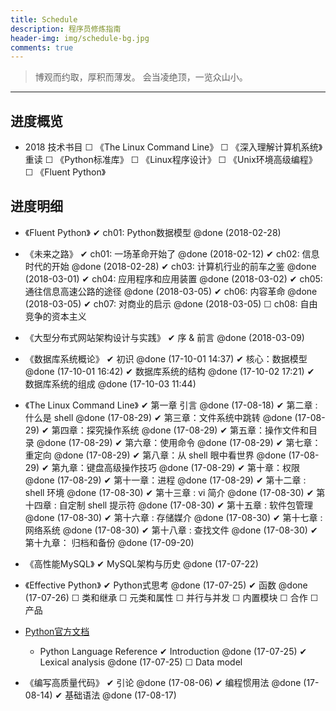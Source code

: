 ```yaml
---
title: Schedule
description: 程序员修炼指南
header-img: img/schedule-bg.jpg
comments: true
---
```


> 博观而约取，厚积而薄发。
会当凌绝顶，一览众山小。


---

## 进度概览
- 2018 技术书目
    ☐ 《The Linux Command Line》
    ☐ 《深入理解计算机系统》重读
    ☐ 《Python标准库》
    ☐ 《Linux程序设计》
    ☐ 《Unix环境高级编程》
    ☐ 《Fluent Python》


## 进度明细
- 《Fluent Python》
    ✔ ch01: Python数据模型 @done (2018-02-28)

- 《未来之路》
    ✔ ch01: 一场革命开始了 @done (2018-02-12)
    ✔ ch02: 信息时代的开始 @done (2018-02-28)
    ✔ ch03: 计算机行业的前车之鉴 @done (2018-03-01)
    ✔ ch04: 应用程序和应用装置 @done (2018-03-02)
    ✔ ch05: 通往信息高速公路的途径 @done (2018-03-05)
    ✔ ch06: 内容革命 @done (2018-03-05)
    ✔ ch07: 对商业的启示 @done (2018-03-05)
    ☐ ch08: 自由竞争的资本主义

- 《大型分布式网站架构设计与实践》
    ✔ 序 & 前言 @done (2018-03-09)

- 《数据库系统概论》
    ✔ 初识 @done (17-10-01 14:37)
    ✔ 核心：数据模型 @done (17-10-01 16:42)
    ✔ 数据库系统的结构 @done (17-10-02 17:21)
    ✔ 数据库系统的组成 @done (17-10-03 11:44)


- 《The Linux Command Line》
    ✔ 第一章 引言 @done (17-08-18)
    ✔ 第二章 : 什么是 shell @done (17-08-29)
    ✔ 第三章：文件系统中跳转 @done (17-08-29)
    ✔ 第四章：探究操作系统 @done (17-08-29)
    ✔ 第五章：操作文件和目录 @done (17-08-29)
    ✔ 第六章：使用命令 @done (17-08-29)
    ✔ 第七章：重定向 @done (17-08-29)
    ✔ 第八章：从 shell 眼中看世界 @done (17-08-29)
    ✔ 第九章：键盘高级操作技巧 @done (17-08-29)
    ✔ 第十章：权限 @done (17-08-29)
    ✔ 第十一章：进程 @done (17-08-29)
    ✔ 第十二章 : shell 环境 @done (17-08-30)
    ✔ 第十三章 : vi 简介 @done (17-08-30)
    ✔ 第十四章 : 自定制 shell 提示符 @done (17-08-30)
    ✔ 第十五章 : 软件包管理 @done (17-08-30)
    ✔ 第十六章 : 存储媒介 @done (17-08-30)
    ✔ 第十七章 : 网络系统 @done (17-08-30)
    ✔ 第十八章 : 查找文件 @done (17-08-30)
    ✔ 第十九章： 归档和备份 @done (17-09-20)

- 《高性能MySQL》
    ✔ MySQL架构与历史 @done (17-07-22)

- 《Effective Python》
    ✔ Python式思考 @done (17-07-25)
    ✔ 函数 @done (17-07-26)
    ☐ 类和继承
    ☐ 元类和属性
    ☐ 并行与并发
    ☐ 内置模块
    ☐ 合作
    ☐ 产品

- [Python官方文档](https://docs.python.org/3.5/)
    - Python Language Reference
        ✔ Introduction @done (17-07-25)
        ✔ Lexical analysis @done (17-07-25)
        ☐ Data model


- 《编写高质量代码》
    ✔ 引论 @done (17-08-06)
    ✔ 编程惯用法 @done (17-08-14)
    ✔ 基础语法 @done (17-08-17)


